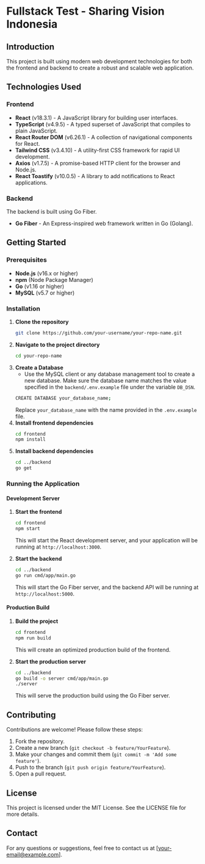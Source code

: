 # Fullstack Test - Sharing Vision Indonesia

## Introduction

This project is built using modern web development technologies for both the frontend and backend to create a robust and
scalable web application.

## Technologies Used

### Frontend

- **React** (v18.3.1) - A JavaScript library for building user interfaces.
- **TypeScript** (v4.9.5) - A typed superset of JavaScript that compiles to plain JavaScript.
- **React Router DOM** (v6.26.1) - A collection of navigational components for React.
- **Tailwind CSS** (v3.4.10) - A utility-first CSS framework for rapid UI development.
- **Axios** (v1.7.5) - A promise-based HTTP client for the browser and Node.js.
- **React Toastify** (v10.0.5) - A library to add notifications to React applications.

### Backend

The backend is built using Go Fiber.

- **Go Fiber** - An Express-inspired web framework written in Go (Golang).

## Getting Started

### Prerequisites

- **Node.js** (v16.x or higher)
- **npm** (Node Package Manager)
- **Go** (v1.16 or higher)
- **MySQL** (v5.7 or higher)

### Installation

1. **Clone the repository**
    ```sh
    git clone https://github.com/your-username/your-repo-name.git
    ```
2. **Navigate to the project directory**
    ```sh
    cd your-repo-name
    ```
3. **Create a Database**
   - Use the MySQL client or any database management tool to create a new database. Make sure the database name matches
     the value specified in the `backend/.env.example` file under the variable `DB_DSN`.
    ```sh
    CREATE DATABASE your_database_name;
    ```
   Replace `your_database_name` with the name provided in the `.env.example` file.
4. **Install frontend dependencies**
    ```sh
    cd frontend
    npm install
    ```
5. **Install backend dependencies**
    ```sh
    cd ../backend
    go get
    ```

### Running the Application

#### Development Server

1. **Start the frontend**
    ```sh
    cd frontend
    npm start
    ```
   This will start the React development server, and your application will be running at `http://localhost:3000`.

2. **Start the backend**
    ```sh
    cd ../backend
    go run cmd/app/main.go
    ```
   This will start the Go Fiber server, and the backend API will be running at `http://localhost:5000`.

#### Production Build

1. **Build the project**
    ```sh
    cd frontend
    npm run build
    ```
   This will create an optimized production build of the frontend.

2. **Start the production server**
    ```sh
    cd ../backend
    go build -o server cmd/app/main.go
    ./server
    ```
   This will serve the production build using the Go Fiber server.

## Contributing

Contributions are welcome! Please follow these steps:

1. Fork the repository.
2. Create a new branch (`git checkout -b feature/YourFeature`).
3. Make your changes and commit them (`git commit -m 'Add some feature'`).
4. Push to the branch (`git push origin feature/YourFeature`).
5. Open a pull request.

## License

This project is licensed under the MIT License. See the LICENSE file for more details.

## Contact

For any questions or suggestions, feel free to contact us at [your-email@example.com].